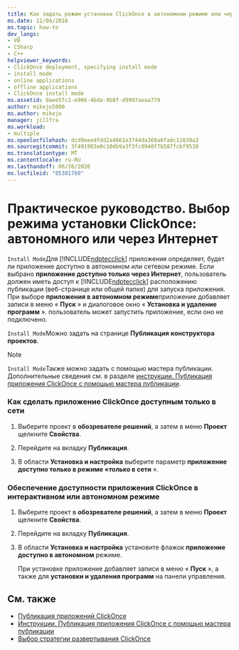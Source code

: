 ```yaml
---
title: Как задать режим установки ClickOnce в автономном режиме или через Интернет | Документация Майкрософт
ms.date: 11/04/2016
ms.topic: how-to
dev_langs:
- VB
- CSharp
- C++
helpviewer_keywords:
- ClickOnce deployment, specifying install mode
- install mode
- online applications
- offline applications
- ClickOnce install mode
ms.assetid: 0aee5fc1-e966-4bda-9b8f-d9997aeaa779
author: mikejo5000
ms.author: mikejo
manager: jillfra
ms.workload:
- multiple
ms.openlocfilehash: dcd9eeedfdd2a4661e3744da369a6fadc11039a3
ms.sourcegitcommit: 3f491903e0c10db9a3f3fc0940f7b587fcbf9530
ms.translationtype: MT
ms.contentlocale: ru-RU
ms.lasthandoff: 06/26/2020
ms.locfileid: "85381760"
---
```

# <a name="how-to-specify-the-clickonce-offline-or-online-install-mode"></a>Практическое руководство. Выбор режима установки ClickOnce: автономного или через Интернет
`Install Mode`Для [!INCLUDE[ndptecclick](../deployment/includes/ndptecclick_md.md)] приложения определяет, будет ли приложение доступно в автономном или сетевом режиме. Если выбрано **приложение доступно только через Интернет**, пользователь должен иметь доступ к [!INCLUDE[ndptecclick](../deployment/includes/ndptecclick_md.md)] расположению публикации (веб-странице или общей папке) для запуска приложения. При выборе **приложения в автономном режиме**приложение добавляет записи в меню « **Пуск** » и диалоговое окно « **Установка и удаление программ** ». пользователь может запустить приложение, если оно не подключено.

`Install Mode`Можно задать на странице **Публикация** **конструктора проектов**.

> [!NOTE]
> `Install Mode`Также можно задать с помощью мастера публикации. Дополнительные сведения см. в разделе [инструкции. Публикация приложения ClickOnce с помощью мастера публикации](../deployment/how-to-publish-a-clickonce-application-using-the-publish-wizard.md).

### <a name="to-make-a-clickonce-application-available-online-only"></a>Как сделать приложение ClickOnce доступным только в сети

1. Выберите проект в **обозревателе решений**, а затем в меню **Проект** щелкните **Свойства**.

2. Перейдите на вкладку **Публикация**.

3. В области **Установка и настройка** выберите параметр **приложение доступно только в режиме «только в сети** ».

### <a name="to-make-a-clickonce-application-available-online-or-offline"></a>Обеспечение доступности приложения ClickOnce в интерактивном или автономном режиме

1. Выберите проект в **обозревателе решений**, а затем в меню **Проект** щелкните **Свойства**.

2. Перейдите на вкладку **Публикация**.

3. В области **Установка и настройка** установите флажок **приложение доступно в автономном** режиме.

     При установке приложение добавляет записи в меню « **Пуск** », а также для **установки и удаления программ** на панели управления.

## <a name="see-also"></a>См. также
- [Публикация приложений ClickOnce](../deployment/publishing-clickonce-applications.md)
- [Инструкции. Публикация приложения ClickOnce с помощью мастера публикации](../deployment/how-to-publish-a-clickonce-application-using-the-publish-wizard.md)
- [Выбор стратегии развертывания ClickOnce](../deployment/choosing-a-clickonce-deployment-strategy.md)